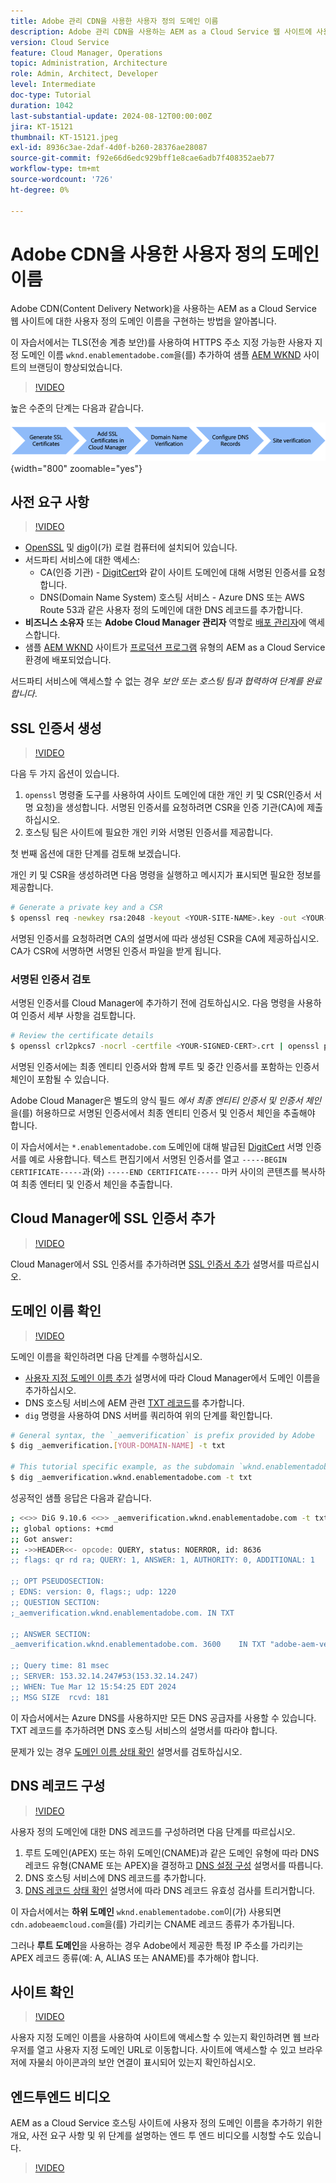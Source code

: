 ```yaml
---
title: Adobe 관리 CDN을 사용한 사용자 정의 도메인 이름
description: Adobe 관리 CDN을 사용하는 AEM as a Cloud Service 웹 사이트에 사용자 정의 도메인 이름을 구현하는 방법에 대해 알아봅니다.
version: Cloud Service
feature: Cloud Manager, Operations
topic: Administration, Architecture
role: Admin, Architect, Developer
level: Intermediate
doc-type: Tutorial
duration: 1042
last-substantial-update: 2024-08-12T00:00:00Z
jira: KT-15121
thumbnail: KT-15121.jpeg
exl-id: 8936c3ae-2daf-4d0f-b260-28376ae28087
source-git-commit: f92e66d6edc929bff1e8cae6adb7f408352aeb77
workflow-type: tm+mt
source-wordcount: '726'
ht-degree: 0%

---
```


# Adobe CDN을 사용한 사용자 정의 도메인 이름

Adobe CDN(Content Delivery Network)을 사용하는 AEM as a Cloud Service 웹 사이트에 대한 사용자 정의 도메인 이름을 구현하는 방법을 알아봅니다.

이 자습서에서는 TLS(전송 계층 보안)를 사용하여 HTTPS 주소 지정 가능한 사용자 지정 도메인 이름 `wknd.enablementadobe.com`을(를) 추가하여 샘플 [AEM WKND](https://github.com/adobe/aem-guides-wknd) 사이트의 브랜딩이 향상되었습니다.

>[!VIDEO](https://video.tv.adobe.com/v/3427903?quality=12&learn=on)

높은 수준의 단계는 다음과 같습니다.

![Adobe CDN을 사용하는 사용자 지정 도메인 이름](./assets/add-custom-domain-name-with-Adobe-CDN.png){width="800" zoomable="yes"}

## 사전 요구 사항

>[!VIDEO](https://video.tv.adobe.com/v/3427909?quality=12&learn=on)

- [OpenSSL](https://www.openssl.org/) 및 [dig](https://www.isc.org/blogs/dns-checker/)이(가) 로컬 컴퓨터에 설치되어 있습니다.
- 서드파티 서비스에 대한 액세스:
   - CA(인증 기관) - [DigitCert](https://www.digicert.com/)와 같이 사이트 도메인에 대해 서명된 인증서를 요청합니다.
   - DNS(Domain Name System) 호스팅 서비스 - Azure DNS 또는 AWS Route 53과 같은 사용자 정의 도메인에 대한 DNS 레코드를 추가합니다.
- **비즈니스 소유자** 또는 **Adobe Cloud Manager 관리자** 역할로 [배포 관리자](https://my.cloudmanager.adobe.com/)에 액세스합니다.
- 샘플 [AEM WKND](https://github.com/adobe/aem-guides-wknd) 사이트가 [프로덕션 프로그램](https://experienceleague.adobe.com/en/docs/experience-manager-cloud-service/content/implementing/using-cloud-manager/programs/introduction-production-programs) 유형의 AEM as a Cloud Service 환경에 배포되었습니다.

서드파티 서비스에 액세스할 수 없는 경우 _보안 또는 호스팅 팀과 협력하여 단계를 완료합니다_.

## SSL 인증서 생성

>[!VIDEO](https://video.tv.adobe.com/v/3427908?quality=12&learn=on)

다음 두 가지 옵션이 있습니다.

1. `openssl` 명령줄 도구를 사용하여 사이트 도메인에 대한 개인 키 및 CSR(인증서 서명 요청)을 생성합니다. 서명된 인증서를 요청하려면 CSR을 인증 기관(CA)에 제출하십시오.
1. 호스팅 팀은 사이트에 필요한 개인 키와 서명된 인증서를 제공합니다.

첫 번째 옵션에 대한 단계를 검토해 보겠습니다.

개인 키 및 CSR을 생성하려면 다음 명령을 실행하고 메시지가 표시되면 필요한 정보를 제공합니다.

```bash
# Generate a private key and a CSR
$ openssl req -newkey rsa:2048 -keyout <YOUR-SITE-NAME>.key -out <YOUR-SITE-NAME>.csr -nodes
```

서명된 인증서를 요청하려면 CA의 설명서에 따라 생성된 CSR을 CA에 제공하십시오. CA가 CSR에 서명하면 서명된 인증서 파일을 받게 됩니다.

### 서명된 인증서 검토

서명된 인증서를 Cloud Manager에 추가하기 전에 검토하십시오. 다음 명령을 사용하여 인증서 세부 사항을 검토합니다.

```bash
# Review the certificate details
$ openssl crl2pkcs7 -nocrl -certfile <YOUR-SIGNED-CERT>.crt | openssl pkcs7 -print_certs -noout
```

서명된 인증서에는 최종 엔티티 인증서와 함께 루트 및 중간 인증서를 포함하는 인증서 체인이 포함될 수 있습니다.

Adobe Cloud Manager은 별도의 양식 필드 _에서 최종 엔티티 인증서 및 인증서 체인_&#x200B;을(를) 허용하므로 서명된 인증서에서 최종 엔티티 인증서 및 인증서 체인을 추출해야 합니다.

이 자습서에서는 `*.enablementadobe.com` 도메인에 대해 발급된 [DigitCert](https://www.digicert.com/) 서명 인증서를 예로 사용합니다. 텍스트 편집기에서 서명된 인증서를 열고 `-----BEGIN CERTIFICATE-----`과(와) `-----END CERTIFICATE-----` 마커 사이의 콘텐츠를 복사하여 최종 엔터티 및 인증서 체인을 추출합니다.

## Cloud Manager에 SSL 인증서 추가

>[!VIDEO](https://video.tv.adobe.com/v/3427906?quality=12&learn=on)

Cloud Manager에서 SSL 인증서를 추가하려면 [SSL 인증서 추가](https://experienceleague.adobe.com/en/docs/experience-manager-cloud-service/content/implementing/using-cloud-manager/manage-ssl-certificates/add-ssl-certificate) 설명서를 따르십시오.

## 도메인 이름 확인

>[!VIDEO](https://video.tv.adobe.com/v/3427905?quality=12&learn=on)

도메인 이름을 확인하려면 다음 단계를 수행하십시오.

- [사용자 지정 도메인 이름 추가](https://experienceleague.adobe.com/ko/docs/experience-manager-cloud-service/content/implementing/using-cloud-manager/custom-domain-names/add-custom-domain-name) 설명서에 따라 Cloud Manager에서 도메인 이름을 추가하십시오.
- DNS 호스팅 서비스에 AEM 관련 [TXT 레코드](https://experienceleague.adobe.com/en/docs/experience-manager-cloud-service/content/implementing/using-cloud-manager/custom-domain-names/add-text-record)를 추가합니다.
- `dig` 명령을 사용하여 DNS 서버를 쿼리하여 위의 단계를 확인합니다.

```bash
# General syntax, the `_aemverification` is prefix provided by Adobe
$ dig _aemverification.[YOUR-DOMAIN-NAME] -t txt

# This tutorial specific example, as the subdomain `wknd.enablementadobe.com` is used
$ dig _aemverification.wknd.enablementadobe.com -t txt
```

성공적인 샘플 응답은 다음과 같습니다.

```bash
; <<>> DiG 9.10.6 <<>> _aemverification.wknd.enablementadobe.com -t txt
;; global options: +cmd
;; Got answer:
;; ->>HEADER<<- opcode: QUERY, status: NOERROR, id: 8636
;; flags: qr rd ra; QUERY: 1, ANSWER: 1, AUTHORITY: 0, ADDITIONAL: 1

;; OPT PSEUDOSECTION:
; EDNS: version: 0, flags:; udp: 1220
;; QUESTION SECTION:
;_aemverification.wknd.enablementadobe.com. IN TXT

;; ANSWER SECTION:
_aemverification.wknd.enablementadobe.com. 3600    IN TXT "adobe-aem-verification=wknd.enablementadobe.com/105881/991000/bef0e843-9280-4385-9984-357ed9a4217b"

;; Query time: 81 msec
;; SERVER: 153.32.14.247#53(153.32.14.247)
;; WHEN: Tue Mar 12 15:54:25 EDT 2024
;; MSG SIZE  rcvd: 181
```

이 자습서에서는 Azure DNS를 사용하지만 모든 DNS 공급자를 사용할 수 있습니다. TXT 레코드를 추가하려면 DNS 호스팅 서비스의 설명서를 따라야 합니다.

문제가 있는 경우 [도메인 이름 상태 확인](https://experienceleague.adobe.com/en/docs/experience-manager-cloud-service/content/implementing/using-cloud-manager/custom-domain-names/check-domain-name-status) 설명서를 검토하십시오.

## DNS 레코드 구성

>[!VIDEO](https://video.tv.adobe.com/v/3427907?quality=12&learn=on)

사용자 정의 도메인에 대한 DNS 레코드를 구성하려면 다음 단계를 따르십시오.

1. 루트 도메인(APEX) 또는 하위 도메인(CNAME)과 같은 도메인 유형에 따라 DNS 레코드 유형(CNAME 또는 APEX)을 결정하고 [DNS 설정 구성](https://experienceleague.adobe.com/en/docs/experience-manager-cloud-service/content/implementing/using-cloud-manager/custom-domain-names/configure-dns-settings) 설명서를 따릅니다.
1. DNS 호스팅 서비스에 DNS 레코드를 추가합니다.
1. [DNS 레코드 상태 확인](https://experienceleague.adobe.com/en/docs/experience-manager-cloud-service/content/implementing/using-cloud-manager/custom-domain-names/check-dns-record-status) 설명서에 따라 DNS 레코드 유효성 검사를 트리거합니다.

이 자습서에서는 **하위 도메인** `wknd.enablementadobe.com`이(가) 사용되면 `cdn.adobeaemcloud.com`을(를) 가리키는 CNAME 레코드 종류가 추가됩니다.

그러나 **루트 도메인**&#x200B;을 사용하는 경우 Adobe에서 제공한 특정 IP 주소를 가리키는 APEX 레코드 종류(예: A, ALIAS 또는 ANAME)를 추가해야 합니다.

## 사이트 확인

>[!VIDEO](https://video.tv.adobe.com/v/3427904?quality=12&learn=on)

사용자 지정 도메인 이름을 사용하여 사이트에 액세스할 수 있는지 확인하려면 웹 브라우저를 열고 사용자 지정 도메인 URL로 이동합니다. 사이트에 액세스할 수 있고 브라우저에 자물쇠 아이콘과의 보안 연결이 표시되어 있는지 확인하십시오.

## 엔드투엔드 비디오

AEM as a Cloud Service 호스팅 사이트에 사용자 정의 도메인 이름을 추가하기 위한 개요, 사전 요구 사항 및 위 단계를 설명하는 엔드 투 엔드 비디오를 시청할 수도 있습니다.

>[!VIDEO](https://video.tv.adobe.com/v/3427817?quality=12&learn=on)
